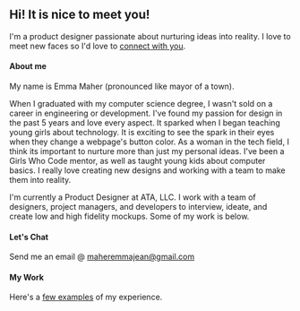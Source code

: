 ## Hi! It is nice to meet you!

I'm a product designer passionate about nurturing ideas into reality. I love to meet new faces so I'd love to [connect with you](https://www.linkedin.com/in/emmajeanbudd/).


#### About me

My name is Emma Maher (pronounced like mayor of a town). 

When I graduated with my computer science degree, I wasn't sold on a career in engineering or development. I've found my passion for design in the past 5 years and love every aspect. It sparked when I began teaching young girls about technology. It is exciting to see the spark in their eyes when they change a webpage's button color. As a woman in the tech field, I think its important to nurture more than just my personal ideas. I've been a Girls Who Code mentor, as well as taught young kids about computer basics. I really love creating new designs and working with a team to make them into reality.

I'm currently a Product Designer at ATA, LLC. I work with a team of designers, project managers, and developers to interview, ideate, and create low and high fidelity mockups. Some of my work is below.

#### Let's Chat

Send me an email @ maheremmajean@gmail.com

#### My Work

Here's a [few examples](https://github.com/emmajeanmaher/emmajeanmaher/tree/main/Work) of my experience.



